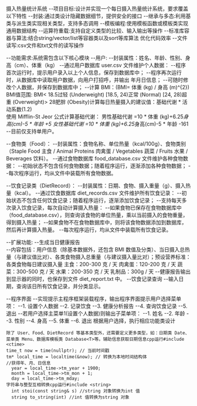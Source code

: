 摄入热量统计系统
--项目目标:设计并实现一个每日摄入热量统计系统，要求覆盖以下特性
  --封装:通过类设计隐藏数据细节，提供安全的接口
  --继承与多态:利用基类与派生类实现相关类型，支持多态调用
  --模板编程:使用模板函数或模板类实现通用数据结构
  --运算符重载:支持自定义类型的比较、输入输出等操作
  --标准库容器与算法:结合string/vector/list等容器类以及sort等库算法
    优化代码效率
  --文件读写:csv文件和txt文件的读写操作

--功能需求:系统需包含以下核心模块
  --用户:
    --封装属性：姓名、年龄、性别、身高（cm）、体重（kg）
    --通过用户数据库 user.csv 文件维护个人数据：
      --程序首次运行时，提示用户录入以上个人信息，保存到数据库中；
      --程序再次运行时，从数据库中读取用户数据，向用户打招呼，并输出
        年月日信息；
      --可随时修改个人数据，并保存到数据库中；
      --计算 BMI：\(BMI= 体重 (kg) / 身高 (m)^{2}\)
            BMI值范围: BMI< 18.5过轻 (Underweight)
                      [18.5, 24)正常 (Normal)
                      [24, 28)超重 (Overweight)> 28肥胖
                    (Obesity)计算每日热量摄入的建议值：基础代谢 * 活动系数(1.2)            
        使用 Mifflin-St Jeor 公式计算基础代谢：
            男性基础代谢 =10 * 体重 (kg)+6.25*身高(cm)-5 * 年龄 +5
            女性基础代谢 =10 * 体重 (kg)+6.25*身高(cm)-5 * 年龄 
                -161
      --目前仅支持单用户。

  --食物类（Food）：
    --封装属性：食物名称、单位热量（kcal/100g）、食物类别（Staple Food 主食 / Animal Proteins 肉禽蛋 / Vegetables 蔬菜 / Fruits 水果 / Beverages 饮料）。
    --通过食物数据库 food_database.csv 文件维护各种食物数据：
        --初始状态不包含任何食物数据；随着程序运行，逐渐添加各种食物数据；
        --每次程序运行，均从文件中装载所有食物数据。
        
  --饮食记录类（DietRecord）：
    --封装属性：日期、食物、摄入重量（g）、摄入热量（kcal）。
    --通过饮食数据库 diet_records.csv 文件维护所有饮食记录：
        --初始状态不包含任何饮食记录；随着程序运行，逐渐添加饮食记录；
        --支持每天多次录入饮食记录，每次自动计算摄入热量：
        --如果食物已保存在食物数据库中（food_database.csv），则查询该食物的单位热量，乘以当前摄入的食物重量，得到摄入热量；
        --如果食物不在食物数据库中，则将该食物数据添加到数据库，然后再计算摄入热量。
        --每次程序运行，均从文件中装载所有饮食记录。
            
            
--扩展功能:
  --生成当日健康报告  
    --内容包括：用户信息（除基本数据外，还包含 BMI 数值及分类）、当日摄入总热量（与建议值比对）、各类食物摄入总重量（与建议摄入量比对）；预设营养标准：各类食物每日建议摄入量
      主食：200-300 克 / 天
      肉禽蛋：120-200 克 / 天
      蔬菜：300-500 克 / 天
      水果：200-350 克 / 天
      乳制品：300g / 天
    --健康报告输出到显示器的同时，也保存到文件 diet_report.txt 中。
  --饮食记录查询
    --输入日期，查询该日所有饮食记录，并分类显示。
    
    
--程序界面
  --实现提示主程序框架装载程序，输出程序界面提示用户选择菜单项：
    --1. 设置个人数据 
    --2. 记录饮食 
    --3. 健康分析报告 
    --4. 查询饮食记录 
    --5. 退出
      --若用户选择主菜单1(设置个人数据)则输出子菜单项：
        --1. 姓名 
        --2. 年龄 
        --3. 性别 
        --4. 身高 
        --5. 体重 
        --6. 退出
          根据用户选择，执行相应功能类设计


    除了 User、Food、DietRecord 等基本类型外，还需要定义更多类型，如：日期类 Date、菜单类 Menu、数据库模板类 Database<T>等。辅助信息获取日期信息cpp运行#include <ctime> 
    time_t now = time(nullptr); // 当前时间戳 
    tm* local_time = localtime(&now); // 转换为本地时间结构体 
    //获得年、月、日信息
      year = local_time->tm_year + 1900; 
      month = local_time->tm_mon + 1; 
      day = local_time->tm_mday;
    字符串与整型互相转换cpp运行#include <string> 
      int stoi(const string& s) //string 对象转换为int 值 
      string to_string(int) //int 值转换为string 对象

